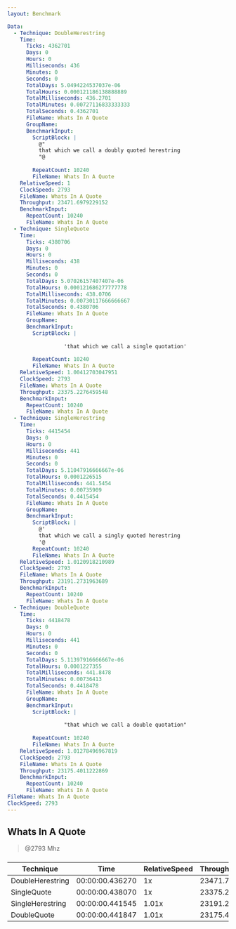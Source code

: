 ```yaml
---
layout: Benchmark

Data: 
  - Technique: DoubleHerestring
    Time: 
      Ticks: 4362701
      Days: 0
      Hours: 0
      Milliseconds: 436
      Minutes: 0
      Seconds: 0
      TotalDays: 5.0494224537037e-06
      TotalHours: 0.000121186138888889
      TotalMilliseconds: 436.2701
      TotalMinutes: 0.00727116833333333
      TotalSeconds: 0.4362701
      FileName: Whats In A Quote
      GroupName: 
      BenchmarkInput: 
        ScriptBlock: |
          @"
          that which we call a doubly quoted herestring
          "@
              
        RepeatCount: 10240
        FileName: Whats In A Quote
    RelativeSpeed: 1
    ClockSpeed: 2793
    FileName: Whats In A Quote
    Throughput: 23471.6979229152
    BenchmarkInput: 
      RepeatCount: 10240
      FileName: Whats In A Quote
  - Technique: SingleQuote
    Time: 
      Ticks: 4380706
      Days: 0
      Hours: 0
      Milliseconds: 438
      Minutes: 0
      Seconds: 0
      TotalDays: 5.07026157407407e-06
      TotalHours: 0.000121686277777778
      TotalMilliseconds: 438.0706
      TotalMinutes: 0.00730117666666667
      TotalSeconds: 0.4380706
      FileName: Whats In A Quote
      GroupName: 
      BenchmarkInput: 
        ScriptBlock: |
          
                  'that which we call a single quotation'
              
        RepeatCount: 10240
        FileName: Whats In A Quote
    RelativeSpeed: 1.00412703047951
    ClockSpeed: 2793
    FileName: Whats In A Quote
    Throughput: 23375.2276459548
    BenchmarkInput: 
      RepeatCount: 10240
      FileName: Whats In A Quote
  - Technique: SingleHerestring
    Time: 
      Ticks: 4415454
      Days: 0
      Hours: 0
      Milliseconds: 441
      Minutes: 0
      Seconds: 0
      TotalDays: 5.11047916666667e-06
      TotalHours: 0.0001226515
      TotalMilliseconds: 441.5454
      TotalMinutes: 0.00735909
      TotalSeconds: 0.4415454
      FileName: Whats In A Quote
      GroupName: 
      BenchmarkInput: 
        ScriptBlock: |
          @'
          that which we call a singly quoted herestring
          '@
        RepeatCount: 10240
        FileName: Whats In A Quote
    RelativeSpeed: 1.0120918210989
    ClockSpeed: 2793
    FileName: Whats In A Quote
    Throughput: 23191.2731963689
    BenchmarkInput: 
      RepeatCount: 10240
      FileName: Whats In A Quote
  - Technique: DoubleQuote
    Time: 
      Ticks: 4418478
      Days: 0
      Hours: 0
      Milliseconds: 441
      Minutes: 0
      Seconds: 0
      TotalDays: 5.11397916666667e-06
      TotalHours: 0.0001227355
      TotalMilliseconds: 441.8478
      TotalMinutes: 0.00736413
      TotalSeconds: 0.4418478
      FileName: Whats In A Quote
      GroupName: 
      BenchmarkInput: 
        ScriptBlock: |
          
                  "that which we call a double quotation"
              
        RepeatCount: 10240
        FileName: Whats In A Quote
    RelativeSpeed: 1.01278496967819
    ClockSpeed: 2793
    FileName: Whats In A Quote
    Throughput: 23175.4011222869
    BenchmarkInput: 
      RepeatCount: 10240
      FileName: Whats In A Quote
FileName: Whats In A Quote
ClockSpeed: 2793
---
```

Whats In A Quote
----------------
> @2793 Mhz


### 


|Technique       |Time           |RelativeSpeed|Throughput|
|----------------|---------------|-------------|----------|
|DoubleHerestring|00:00:00.436270|1x           |23471.7/s |
|SingleQuote     |00:00:00.438070|1x           |23375.23/s|
|SingleHerestring|00:00:00.441545|1.01x        |23191.27/s|
|DoubleQuote     |00:00:00.441847|1.01x        |23175.4/s |

